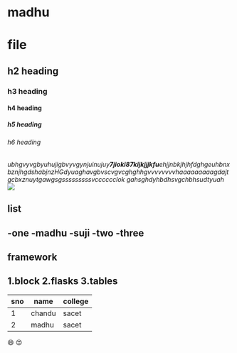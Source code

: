 # madhu 
# file
## h2 heading
### h3 heading
#### h4 heading
##### h5 heading
###### h6 heading
_ubhgvyvgbyuhujigbvyvgynjuinujuy**7jioki87kijkjjjkfu**ehjjnbkjhjhfdghgeuhbnxbznjhgdshabjnzHGdyuaghavgbvscvgvcghghhgvvvvvvvvhaaaaaaaaagdajtgcbxznuytgawgsgsssssssssvcccccclok
gahsghdyhbdhsvgchbhsudtyuah_
<img src="https://www.happybirthdaymsg.com/wp-content/uploads/2019/09/good-morning-images-with-flowers-16.jpg">
## list
-one
  -madhu
  -suji
-two
-three
-----
## framework
1.block
2.flasks
3.tables
------
sno | name | college
----|------|------
1 | chandu | sacet
2 | madhu | sacet
:smile:
:heart_eyes:
